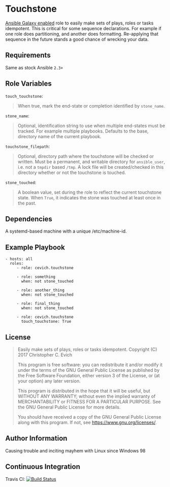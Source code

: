 Touchstone
==========

[Ansible Galaxy enabled](https://galaxy.ansible.com/cevich/touchstone/)
role to easily make sets of plays, roles or
tasks idempotent. This is critical for some sequence declarations. For
example if one role does partitioning, and another does formatting.
Re-applying that sequence in the future stands a good chance of wrecking
your data.

Requirements
------------

Same as stock Ansible ``2.3+``

Role Variables
--------------

`touch_touchstone`:
>
> When true, mark the end-state or completion identified by
> `stone_name`.

`stone_name`:
>
> Optional, identification string to use when multiple end-states must
> be tracked. For example multiple playbooks. Defaults to the base,
> directory name of the current playbook.

`touchstone_filepath`:
>
> Optional, directory path where the touchstone will be checked or
> written. Must be a permanent, and writable directory for
> `ansible_user`, i.e. not a `tmpdir` based `/tmp`. A lock file will
> be created/checked in this directory whether or not the touchstone
> is touched.

`stone_touched`:
>
> A boolean value, set during the role to reflect the current
> touchstone state. When `True`, it indicates the stone was touched at
> least once in the past.

Dependencies
------------

A systemd-based machine with a unique /etc/machine-id.

Example Playbook
----------------

    - hosts: all
      roles:
         - role: cevich.touchstone

         - role: something
           when: not stone_touched

         - role: another_thing
           when: not stone_touched

         - role: final_thing
           when: not stone_touched

         - role: cevich.touchstone
           touch_touchstone: True

License
-------

> Easily make sets of plays, roles or tasks idempotent. Copyright (C)
> 2017 Christopher C. Evich
>
> This program is free software: you can redistribute it and/or modify
> it under the terms of the GNU General Public License as published by
> the Free Software Foundation, either version 3 of the License, or (at
> your option) any later version.
>
> This program is distributed in the hope that it will be useful, but
> WITHOUT ANY WARRANTY; without even the implied warranty of
> MERCHANTABILITY or FITNESS FOR A PARTICULAR PURPOSE. See the GNU
> General Public License for more details.
>
> You should have received a copy of the GNU General Public License
> along with this program. If not, see
> <https://www.gnu.org/licenses/>.

Author Information
------------------

Causing trouble and inciting mayhem with Linux since Windows 98

Continuous Integration
----------------------

Travis CI: [![Build Status](https://travis-ci.org/cevich/touchstone.svg?branch=master)](https://travis-ci.org/cevich/touchstone)
